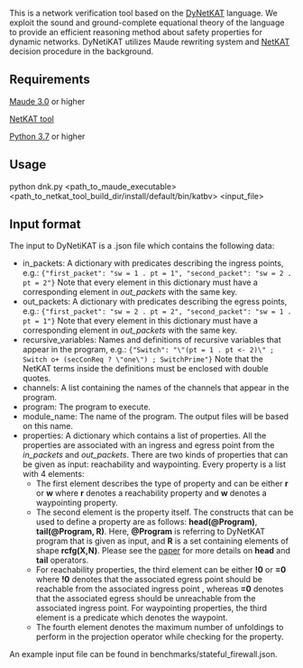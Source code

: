 This is a network verification tool based on the [DyNetKAT](https://arxiv.org/abs/2102.10035) language. We exploit the sound and ground-complete equational theory of the language to provide an efficient reasoning method about safety properties for dynamic networks. DyNetiKAT utilizes  Maude rewriting system and [NetKAT](https://dl.acm.org/doi/10.1145/2578855.2535862)  decision procedure in the background.


## Requirements

[Maude 3.0](http://maude.cs.illinois.edu/w/index.php/All_Maude_3_versions) or higher

[NetKAT tool](https://github.com/netkat-lang/netkat)

[Python 3.7](https://www.python.org/downloads/) or higher


## Usage

python dnk.py <path_to_maude_executable> <path_to_netkat_tool_build_dir/install/default/bin/katbv> <input_file> 


## Input format

The input to DyNetiKAT is a .json file which contains the following data:

* in_packets: A dictionary with predicates describing the ingress points, e.g.: 
	`{"first_packet": "sw = 1 . pt = 1", "second_packet": "sw = 2 . pt = 2"}` 
Note that every element in this dictionary must have a corresponding element in *out_packets* with the same key. 
* out_packets: A dictionary with predicates describing the egress points, e.g.:
`{"first_packet": "sw = 2 . pt = 2", "second_packet": "sw = 1 . pt = 1"}` 
Note that every element in this dictionary must have a corresponding element in *out_packets* with the same key. 
* recursive_variables: Names and definitions of recursive variables that appear in the program, e.g.:
`{"Switch": "\"(pt = 1 . pt <- 2)\" ; Switch o+ (secConReq ? \"one\") ; SwitchPrime"}`
Note that the NetKAT terms inside the definitions must be enclosed with double quotes.
* channels: A list containing the names of the channels that appear in the program.
* program: The program to execute.
* module_name: The name of the program. The output files will be based on this name.
* properties: A dictionary which contains a list of properties. All the properties are associated with an ingress and egress point from the *in_packets* and *out_packets*. There are two kinds of properties that can be given as input: reachability and waypointing. Every property is a list with 4 elements:
	*  The first element describes the type of property and can be either  **r** or **w** where **r** denotes a reachability property and **w** denotes a waypointing property.
	* The second element is the property itself. The constructs that can be used to define a property are as follows: **head(@Program)**, **tail(@Program, R)**. Here, **@Program** is referring to DyNetKAT program that is given as input, and **R** is a set containing elements of shape **rcfg(X,N)**. Please see the [paper](https://arxiv.org/abs/2102.10035) for more details on **head** and **tail** operators.
	* For reachability properties, the third element can be either **!0** or **=0** where **!0** denotes that the associated egress point should be reachable from the associated ingress point , whereas **=0** denotes that the associated egress should be unreachable from the associated ingress point. For waypointing properties, the third element is a predicate which denotes the waypoint.
	* The fourth element denotes the maximum number of unfoldings to perform in the projection operator while checking for the property. 
 

An example input file can be found in benchmarks/stateful_firewall.json.
